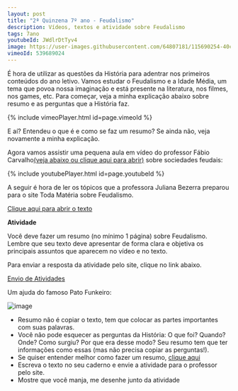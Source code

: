 ```yaml
---
layout: post
title: "2ª Quinzena 7º ano - Feudalismo"
description: Vídeos, textos e atividade sobre Feudalismo
tags: 7ano
youtubeId: JWdlrDtTyv4
image: https://user-images.githubusercontent.com/64807181/115690254-40c14680-a333-11eb-805c-07cdd155470b.png
vimeoId: 539689024
---
```


É hora de utilizar as questões da História para adentrar nos primeiros conteúdos do ano letivo. Vamos estudar o Feudalismo e a Idade Média, um tema que povoa nossa imaginação e está presente na literatura, nos filmes, nos games, etc. Para começar, veja a minha explicação abaixo sobre resumo e as perguntas que a História faz. 

{% include vimeoPlayer.html id=page.vimeoId %}

E aí? Entendeu o que é e como se faz um resumo? Se ainda não, veja novamente a minha explicação.

Agora vamos assistir uma pequena aula em vídeo do professor Fábio Carvalho[(veja abaixo ou clique aqui para abrir)](https://www.youtube.com/watch?v=JWdlrDtTyv4) sobre sociedades feudais:

{% include youtubePlayer.html id=page.youtubeId %}

A seguir é hora de ler os tópicos que a professora Juliana Bezerra preparou para o site Toda Matéria sobre Feudalismo.

[Clique aqui para abrir o texto](https://www.todamateria.com.br/feudalismo/)

**Atividade**

Você deve fazer um resumo (no mínimo 1 página) sobre Feudalismo. Lembre que seu texto deve apresentar de forma clara e objetiva os principais assuntos que aparecem no vídeo e no texto. 

Para enviar a resposta da atividade pelo site, clique no link abaixo.

[Envio de Atividades](https://0jonjo.github.io/arcada/send.html)

Um ajuda do famoso Pato Funkeiro:

![image](https://user-images.githubusercontent.com/64807181/115690254-40c14680-a333-11eb-805c-07cdd155470b.png)

- Resumo não é copiar o texto, tem que colocar as partes importantes com suas palavras.
- Você não pode esquecer as perguntas da História: O que foi? Quando? Onde? Como surgiu? Por que era desse modo? Seu resumo tem que ter informações como essas (mas não precisa copiar as perguntas!).
- Se quiser entender melhor como fazer um resumo, [clique aqui](https://brasilescola.uol.com.br/redacao/resumo-texto.htm)
- Escreva o texto no seu caderno e envie a atividade para o professor pelo site.
- Mostre que você manja, me desenhe junto da atividade
